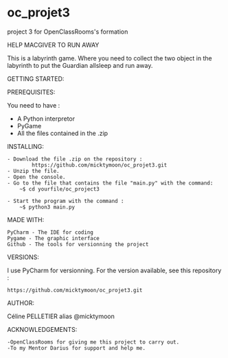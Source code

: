 # oc_projet3
project 3 for OpenClassRooms's formation

HELP MACGIVER TO RUN AWAY 

This is a labyrinth game. Where you need to collect the two object in the labyrinth to put the Guardian allsleep and run away.


GETTING STARTED:

PREREQUISITES:

You need to have :
  - A Python interpretor
  - PyGame
  - All the files contained in the .zip


INSTALLING:

    - Download the file .zip on the repository :
            https://github.com/micktymoon/oc_projet3.git
    - Unzip the file.
    - Open the console.
    - Go to the file that contains the file "main.py" with the command:
        ~$ cd yourfile/oc_project3

    - Start the program with the command :
        ~$ python3 main.py
 

MADE WITH:

    PyCharm - The IDE for coding
    Pygame - The graphic interface
    Github - The tools for versionning the project


VERSIONS:

I use PyCharm for versionning. For the version available, see this repository :

    https://github.com/micktymoon/oc_projet3.git


AUTHOR:

Céline PELLETIER alias @micktymoon

ACKNOWLEDGEMENTS:

    -OpenClassRooms for giving me this project to carry out.
    -To my Mentor Darius for support and help me.
